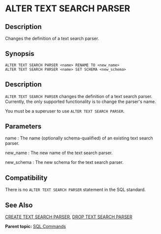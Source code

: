 # ALTER TEXT SEARCH PARSER 

## Description 

Changes the definition of a text search parser.

## Synopsis 

``` {#sql_command_synopsis}
ALTER TEXT SEARCH PARSER <name> RENAME TO <new_name>
ALTER TEXT SEARCH PARSER <name> SET SCHEMA <new_schema>
```

## Description 

`ALTER TEXT SEARCH PARSER` changes the definition of a text search parser. Currently, the only supported functionality is to change the parser's name.

You must be a superuser to use `ALTER TEXT SEARCH PARSER`.

## Parameters 

name
:   The name \(optionally schema-qualified\) of an existing text search parser.

new\_name
:   The new name of the text search parser.

new\_schema
:   The new schema for the text search parser.

## Compatibility 

There is no `ALTER TEXT SEARCH PARSER` statement in the SQL standard.

## See Also 

[CREATE TEXT SEARCH PARSER](CREATE_TEXT_SEARCH_PARSER.html), [DROP TEXT SEARCH PARSER](DROP_TEXT_SEARCH_PARSER.html)

**Parent topic:** [SQL Commands](../sql_commands/sql_ref.html)

